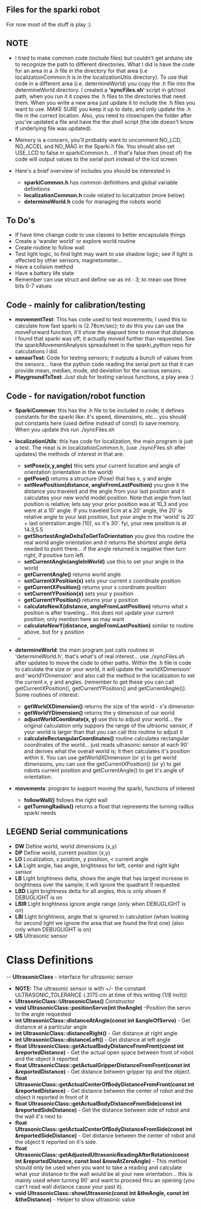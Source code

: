 ## Files for the sparki robot

For now most of the stuff is play :)

## NOTE
- I tried to make common code (include files) but couldn't get arduino ide to recognize the path to different directories.  What I did is have the code for an area in a .h file in the directory for that area (i.e localizationCommon.h is in the localizationUtils directory).  To use that code in a different area (i.e. determineWorld) you copy the .h file into the determineWorld directory.  I created a **'syncFiles.sh'** script in git/root path, when you run it it copies the .h files to the directories that need them.  When you write a new area just update it to include the .h files you want to use.  MAKE SURE you keep it up to date, and only update the .h file in the correct location.  Also, you need to close/open the folder after you've updated a file and have the the shell script (the ide doesn't know if underlying file was updated).
- Memory is a concern, you'll probably want to uncomment NO_LCD, NO_ACCEL and NO_MAG in the Sparki.h file.  You should also set USE_LCD to false in sparkiCommon.h... if that's false then (most of) the code will output values to the serial port instead of the lcd screen

- Here's a brief overview of includes you should be interested in
  - **sparkiCommon.h** has common definitions and global variable definitions
  - **localizationCommon.h** code related to localization (more below)
  - **determineWorld.h** code for managing the robots world 

## To Do's
- If have time change code to use classes to better encapsulate things
- Create a 'wander world' or explore world routine
- Create routine to follow wall
- Test light logic, to find light may want to use shadow logic; see if light is affected by other sensors, magnetometer...
- Have a colision method
- Have a battery life state
- Remember can use struct and define var as int : 3; to mean use three bits 0-7 values

## Code - mainly for calibration/testing
- **movementTest**: This has code used to test movements; I used this to calculate how fast sparki is (2.78cm/sec); to do this you can use the moveForward function, it'll show the elapsed time to move that distance.  I found that sparki was off; it actually moved further than requested.  See the sparkiMovementAnalysis spreadsheet in the sparki_python repo for calculations I did.
- **sensorTest**: Code for testing sensors; it outputs a bunch of values from the sensors... have the python code reading the serial port so that it can provide mean, median, mode, std deviation for the various sensors.
- **PlaygroundToTest**: Just stub for testing various functions, a play area :)


## Code - for navigation/robot function
- **SparkiCommon**: this has the .h file to be included in code; it defines constants for the sparki like: it's speed, dimensions, etc... you should put constants here (used define instead of const) to save memory.  When you update this run ./syncFiles.sh 
- **localizationUtils**: this has code for localization, the main program is just a test.  The meat is in localizationCommon.h, (use ./syncFiles.sh after updates) the methods of interest in that are:
  - **setPose(x,y,angle)** this sets your current location and angle of orientation (orientation in the world)
  - **getPose()** returns a structure (Pose) that has x, y and angle
  - **setNewPosition(distance, angleFromLastPosition)** you give it the distance you traveled and the angle from your last position and it calculates your new world model position.  Note that angle from last position is relative; lets say your prior position was at 10,3 and you were at a 10' angle.  If you traveled 5cm at a 20' angle, the 20' is relative angle to your last position, but your angle in the 'world' is 20' + last orientation angle (10), so it's 30'.  fyi, your new position is at 14.3,5.5
  - **getShortestAngleDeltaToGetToOrientation** you give this routine the real world angle orientation and it returns the shortest angle delta needed to point there... if the angle returned is negative then turn right, if positive turn left. 
  - **setCurrentAngle(angleInWorld)** use this to set your angle in the world
  - **getCurrentAngle()** returns world angle
  - **setCurrentXPosition(x)** sets your current x coordinate position 
  - **getCurrentXPosition()** returns your x coordinate position
  - **setCurrentYPosition(x)** sets your y position
  - **getCurrentYPosition()** returns your y position
  - **calculateNewX(distance, angleFromLastPosition)** returns what x position is after traveling... this does not update your current position; only mention here as may want
  - **calculateNewY(distance, angleFromLastPosition)** similar to routine above, but for y position
  - 
  
- **determineWorld**: the main program just calls routines in 'determineWorld.h', that's what's of real interest... use ./syncFiles.sh after updates to move the code to other paths.  Within the .h file is code to calculate the size or your world, it will update the 'worldXDimension' and 'worldYDimension' and also call the method in the localization to set the current x, y and angles.  (remember to get these you can call getCurrentXPosition(), getCurrentYPosition() and getCurrentAngle()).  Some routines of interest:
  - **getWorldXDimension()** returns the size of the world - x's dimension
  - **getWorldYDimension()** returns the y dimension of our world
  - **adjustWorldCoordinate(x, y)** use this to adjust your world... the original calculation only suppors the range of the ultrsonic sensor, if your world is larger than that you can call this routine to adjust it
  - **calculateRectangularCoordinates()** routine calculates rectangular coordinates of the world... just reads ultrasonic sensor at each 90' and derives what the overall world is; it then calculates it's position within it.  You can use getWorldXDimension (or y) to get world dimensions, you can use the getCurrentXPosition() (or y) to get robots current position and getCurrentAngle() to get it's angle of orientation.

- **movements**: program to support moving the sparki, functions of interest
  - **followWall()** follows the right wall
  - **getTurningRadius()** returns a float that represents the turning radius sparki needs

## LEGEND Serial communications
- **DW** Define world, world dimensions (x,y)
- **DP** Define world, current position (x,y)
- **LO** Localization, x position, y position, &lt; current angle
- **LA** Light angle, has angle, brightness for left, center and right light sensor
- **LB** Light brightness delta, shows the angle that has largest increase in brightness over the sample; it will ignore the quadrant if requested
- **LBD** Light brightness delta for all angles, this is only shown if DEBUGLIGHT is on
- **LBIR** Light brightness ignore angle range (only when DEBUGLIGHT is on)
- **LBI** Light brightness, angle that is ignored in calculation (when looking for second light we ignore the area that we found the first one) (also only when DEBUGLIGHT is on)
- **US** Ultrasonic sensor

# Class Definitions
-- **UltrasonicClass** - interface for ultrasonic sensor
  - **NOTE:** The ultrasonic sensor is with +/- the constant ULTRASONIC_TOLERANCE (.3175 cm at time of this writing (1/8 inch))
  - **UltrasonicClass::UltrasonicClass()** Constructor
  - **void UltrasonicClass::positionServo(int theAngle)** -Position the servo to the angle requested
  - **int UltrasonicClass::distanceAtAngle(const int &angleOfServo)** - Get distance at a particular angle
  - **int UltrasonicClass::distanceRight()** - Get distance at right angle
  - **int UltrasonicClass::distanceLeft()** - Get distance at left angle
  - **float UltrasonicClass::getActualBodyDistanceFromFront(const int &reportedDistance)** - Get the actual open space between front of robot and the object it reported
  - **float UltrasonicClass::getActualGripperDistanceFromFront(const int &reportedDistance)** - Get distance between gripper tip and the object.
  - **float UltrasonicClass::getActualCenterOfBodyDistanceFromFront(const int &reportedDistance)** - Get distance between the center of robot and the object it reported in front of it
  - **float UltrasonicClass::getActualBodyDistanceFromSide(const int &reportedSideDistance)** - Get the distance between side of robot and the wall it's next to 
  - **float UltrasonicClass::getActualCenterOfBodyDistanceFromSide(const int &reportedSideDistance)** - Get distance between the center of robot and the object it reported on it's side.
  - **float UltrasonicClass::getAdjustedUltrasonicReadingAfterRotation(const int &reportedDistance, const bool &nowAtZeroAngle)** - This method should only be used when you want to take a reading and calculate what your distance to the wall would be at your new orientation... this is mainly used when turning 90' and want to proceed thru an opening (you can't read wall distance cause your past it).
  - **void UltrasonicClass::showUltrasonic(const int &theAngle, const int &theDistance)** - Helper to show ultrasonic value
 
